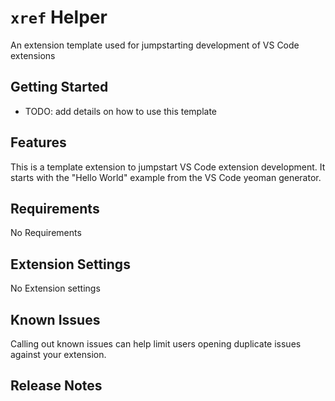 # `xref` Helper

An extension template used for jumpstarting development of VS Code extensions

## Getting Started

- TODO: add details on how to use this template

## Features

This is a template extension to jumpstart VS Code extension development. It starts with the "Hello World" example from the VS Code yeoman generator.

## Requirements

No Requirements

## Extension Settings

No Extension settings

## Known Issues

Calling out known issues can help limit users opening duplicate issues against your extension.

## Release Notes

